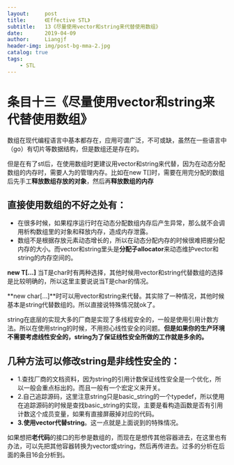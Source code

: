```yaml
---
layout:     post                  
title:      《Effective STL》         
subtitle:   13《尽量使用vector和string来代替使用数组》
date:       2019-04-09          
author:     Liangjf                  
header-img: img/post-bg-mma-2.jpg
catalog: true                      
tags:                       
    - STL
---
```


# 条目十三《尽量使用vector和string来代替使用数组》

数组在现代编程语言中基本都存在，应用可谓广泛，不可或缺，虽然在一些语言中（go）有切片等数据结构，但是数组还是存在的。

但是在有了stl后，在使用数组时更建议用vector和string来代替，因为在动态分配数组的内存时，需要人为的管理内存。比如在new T[]时，需要在用完分配的数组后先手工**释放数组存放的对象**，然后再**释放数组的内存**

## 直接使用数组的不好之处有：

- 在很多时候，如果程序运行时在动态分配数组内存后产生异常，那么就不会调用析构数组里的对象和释放内存，造成内存泄露。
- 数组不是根据存放元素动态增长的，所以在动态分配内存的时候很难把握分配内存的大小。而vector和string里头是**分配子allocator**来动态维护vector和string的内存空间的。

**new T[...]**
当T是char时有两种选择，其他时候用vector和string代替数组的选择是比较明确的，所以这里主要说说当T是char的情况。

**new char[...]**时可以用vector<char>和string来代替。其实除了一种情况，其他时候基本是string代替数组的。所以直接说特殊情况就ok了。

string在底层的实现大多的厂商是实现了多线程安全的，一般是使用引用计数方法。所以在使用string的时候，不用担心线性安全的问题。**但是如果你的生产环境不需要考虑线性安全的，string为了保证线性安全所做的工作就是多余的。**

## 几种方法可以修改string是非线性安全的：

- 1.查找厂商的文档资料，因为string的引用计数保证线性安全是一个优化，所以一般会重点标出的。而且一般有一个宏定义来开关。
- 2.自己追踪源码，这里注意string只是basic_string<T>的一个typedef，所以使用在追踪源码的时候是查找basic_string<T>的实现，主要是看构造函数是否有引用计数这个成员变量，如果有直接屏蔽掉对应的代码。
- **3.使用vector<char>代替string**。这一点就是上面说到的特殊情况。

如果想把**老代码**的接口的形参是数组的，而现在是想传其他容器进去，在这里也有办法，可以先把其他容器转换为vector或string，然后再传进去。过多的分析在后面的条目16会分析到。
